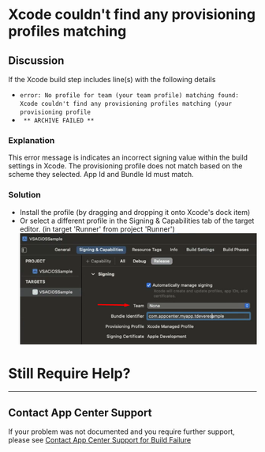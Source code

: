 # Xcode couldn't find any provisioning profiles matching

## Discussion
If the Xcode build step includes line(s) with the following details

* ` error: No profile for team (your team profile) matching found: Xcode couldn't find any provisioning profiles matching (your provisioning profile `
* ` ** ARCHIVE FAILED **` 

### Explanation 
This error message is indicates an incorrect signing value within the build settings in Xcode. The provisioning profile does not match based on the scheme they selected. App Id and Bundle Id must match.

### Solution
* Install the profile (by dragging and dropping it onto Xcode's dock item) 
* Or select a different profile in the Signing & Capabilities tab of the target editor. (in target 'Runner' from project 'Runner')
![](/Images/XCode_Singing_and_Capabilities.png "Signing & Capabilities")

# Still Require Help?
---
## Contact App Center Support
If your problem was not documented and you require further support, please see [Contact App Center Support for Build Failure](/Build/Contact_App_Center_Suport_Build_Issue.md)